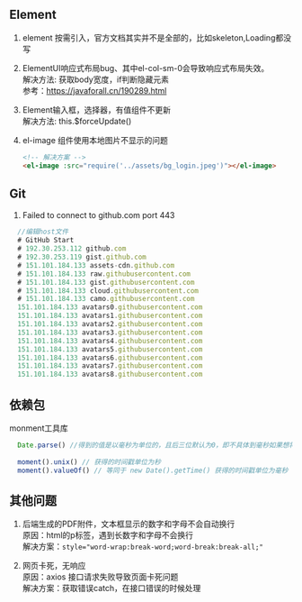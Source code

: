 
## Element
1. element 按需引入，官方文档其实并不是全部的，比如skeleton,Loading都没写 

2. ElementUI响应式布局bug、其中el-col-sm-0会导致响应式布局失效。  
解决方法: 获取body宽度，if判断隐藏元素  
参考：https://javaforall.cn/190289.html

3. Element输入框，选择器，有值组件不更新  
解决方法: this.$forceUpdate()

4. el-image 组件使用本地图片不显示的问题
    ```html
    <!-- 解决方案 -->
    <el-image :src="require('../assets/bg_login.jpeg')"></el-image>
    ```

## Git

1. Failed to connect to github.com port 443 
```js
  //编辑host文件
  # GitHub Start 
  # 192.30.253.112 github.com 
  # 192.30.253.119 gist.github.com
  # 151.101.184.133 assets-cdn.github.com
  # 151.101.184.133 raw.githubusercontent.com
  # 151.101.184.133 gist.githubusercontent.com
  # 151.101.184.133 cloud.githubusercontent.com
  # 151.101.184.133 camo.githubusercontent.com
  151.101.184.133 avatars0.githubusercontent.com
  151.101.184.133 avatars1.githubusercontent.com
  151.101.184.133 avatars2.githubusercontent.com
  151.101.184.133 avatars3.githubusercontent.com
  151.101.184.133 avatars4.githubusercontent.com
  151.101.184.133 avatars5.githubusercontent.com
  151.101.184.133 avatars6.githubusercontent.com
  151.101.184.133 avatars7.githubusercontent.com
  151.101.184.133 avatars8.githubusercontent.com
```

## 依赖包
monment工具库
```js
  Date.parse() //得到的值是以毫秒为单位的，且后三位默认为0，即不具体到毫秒如果想将时间戳转化为日期，moment的参数必须是毫秒为单位的,它就是识别为毫秒的，如果不是的话，会使结果出错
  
  moment().unix() // 获得的时间戳单位为秒
  moment().valueOf() // 等同于 new Date().getTime() 获得的时间戳单位为毫秒
```


## 其他问题
1. 后端生成的PDF附件，文本框显示的数字和字母不会自动换行   
  原因：html的p标签，遇到长数字和字母不会换行    
  解决方案：`style="word-wrap:break-word;word-break:break-all;"`

2. 网页卡死，无响应   
  原因：axios 接口请求失败导致页面卡死问题    
  解决方案：获取错误catch，在接口错误的时候处理
